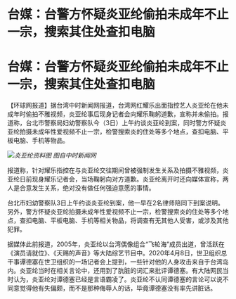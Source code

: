 # 台媒：台警方怀疑炎亚纶偷拍未成年不止一宗，搜索其住处查扣电脑

# 台媒：台警方怀疑炎亚纶偷拍未成年不止一宗，搜索其住处查扣电脑

【环球网报道】据台湾中时新闻网报道，台湾网红耀乐出面指控艺人炎亚纶在他未成年时偷拍不雅视频，炎亚纶事后现身记者会向耀乐鞠躬道歉，宣称并未偷拍。报道称，台北市警察局妇幼警察队今（3日）上午约谈炎亚纶到案，同时警方怀疑炎亚纶拍摄未成年性爱视频不止一宗，检警搜索炎的住处等多个地点，查扣电脑、平板电脑、手机等物品。

![](https://inews.gtimg.com/om_bt/OOwOTpsYaFXQVNs4Y1EInpQETEv9HU5PfaH5VJw3m8wD4AA/1000)_炎亚纶资料图
图自中时新闻网_

报道称，针对耀乐指控在与炎亚纶交往期间曾被强制发生关系及拍摄不雅视频，炎亚纶日前现身耀乐记者会，当场鞠躬向对方道歉。炎亚纶离开时还向媒体宣称，两人是合意发生关系，绝对没有做任何强迫意愿的事情。

台北市妇幼警察队3日上午约谈炎亚纶到案，他一早在2名律师陪同下到案说明。另外，警方怀疑炎亚纶拍摄未成年性爱视频不止一宗，检警搜索炎的住处等多个地点，查扣电脑、平板电脑、手机等相关物品，将调查有无其他人受害，或涉及其他犯罪。

据媒体此前报道，2005年，炎亚纶以台湾偶像组合“飞轮海”成员出道，曾活跃在《演员请就位》、《天赐的声音》等大陆综艺节目中。2020年4月8日，世卫组织总干事谭德塞在世卫组织的一场记者会上提到，一些针对他的人身攻击来自于台湾岛内。炎亚纶当时在相关言论中，还用到了肮脏的词汇来批评谭德塞。有大陆网民当时认为，炎亚纶对谭德塞已经是言语霸凌了。炎亚纶不认同谭德塞的言论可以说不同意觉得他有失偏颇，而不是那种侮辱人的话，毕竟谭德塞没有率先讲脏话。

